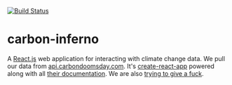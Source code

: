 [![Build Status](https://travis-ci.org/lwm/carbon-inferno.svg?branch=master)](https://travis-ci.org/lwm/carbon-inferno)

# carbon-inferno

A [React.js] web application for interacting with climate change data. We pull
our data from [api.carbondoomsday.com]. It's [create-react-app] powered along
with all [their documentation]. We are also [trying to give a fuck].

[React.js]: https://facebook.github.io/react/
[create-react-app]: https://github.com/facebookincubator/create-react-app
[their documentation]: https://github.com/facebookincubator/create-react-app/blob/master/packages/react-scripts/template/README.md
[api.carbondoomsday.com]: http://api.carbondoomsday.com/apidocs/
[trying to give a fuck]: http://titojankowski.com/no-one-gives-a-fck-about-climate-change/
